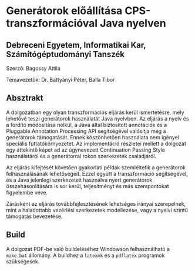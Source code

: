 # Generátorok előállítása CPS-transzformációval Java nyelven

## Debreceni Egyetem, Informatikai Kar, Számítógéptudományi Tanszék

Szerző: Bagossy Attila

Témavezetők: Dr. Battyányi Péter, Balla Tibor

## Absztrakt

A dolgozatban egy olyan transzformációs eljárás kerül ismertetésre, mely lehetővé teszi generátorok használatát Java nyelvben. Az eljárás a nyelv és a fordító módosítása nélkül, a Java által biztosított annotációk és a Pluggable Annotation Processing API segítségével valósítja meg a generátorok támogatását. Ennek köszönhetően használata nem igényel speciális futtatókörnyezetet. Az implementáció részletei mellett a dolgozat egy áttekintő képet ad az úgynevezett Continuation Passing Style használatáról és a generátorral rokon szerkezetek családjáról.

Az eljárás kifejtését követően gyakorlati példák szemléltetik a generátorok felhasználásának lehetőségeit. Ezzel együtt a transzformáció segítségével, és a Java jelenlegi szerkezeteit használva nyert generátorok összehasonlítására is sor kerül, teljesítményt és más szempontokat figyelembe véve. 

Zárásként az eljárás továbbfejlesztésének lehetséges irányai szerepelnek, mint a haladottabb vezérlési szerkezetek modellezése, vagy a nyelvi szintű támogatás bevezetése.

## Build

A dolgozat PDF-be való buildeléséhez Windowson felhasználható a `make.bat` állomány. A buildhez a `latexmk` és a `pdflatex` programok szükségesek.

